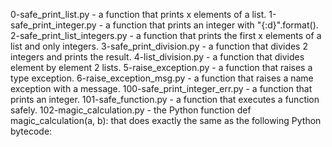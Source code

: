 0-safe_print_list.py - a function that prints x elements of a list.
1-safe_print_integer.py - a function that prints an integer with "{:d}".format().
2-safe_print_list_integers.py - a function that prints the first x elements of a list and only integers.
3-safe_print_division.py - a function that divides 2 integers and prints the result.
4-list_division.py - a function that divides element by element 2 lists.
5-raise_exception.py - a function that raises a type exception.
6-raise_exception_msg.py - a function that raises a name exception with a message.
100-safe_print_integer_err.py - a function that prints an integer.
101-safe_function.py - a function that executes a function safely.
102-magic_calculation.py - the Python function def magic_calculation(a, b): that does exactly the same as the following Python bytecode: